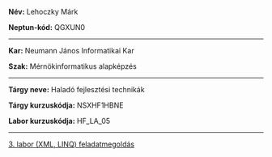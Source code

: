 **Név:** Lehoczky Márk

**Neptun-kód:** QGXUN0

***

**Kar:** Neumann János Informatikai Kar

**Szak:** Mérnökinformatikus alapképzés

***

**Tárgy neve:** Haladó fejlesztési technikák

**Tárgy kurzuskódja:** NSXHF1HBNE

**Labor kurzuskódja:** HF_LA_05

***
[3. labor (XML, LINQ) feladatmegoldás](Labor03.cs)
